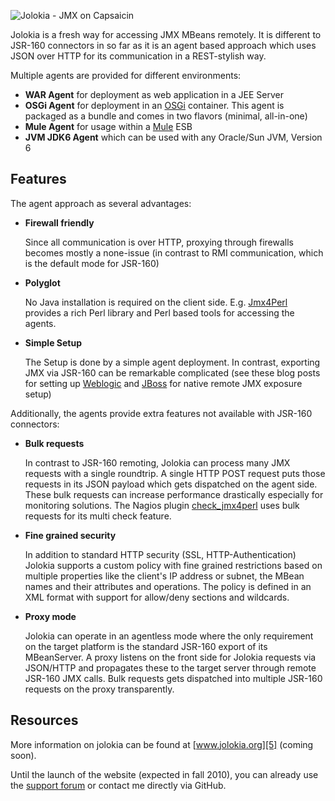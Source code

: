 ![Jolokia - JMX on Capsaicin][1]

Jolokia is a fresh way for accessing JMX MBeans remotely. It is
different to JSR-160 connectors in so far as it is an agent based
approach which uses JSON over HTTP for its communication in a
REST-stylish way.

Multiple agents are provided for different environments:

* __WAR Agent__ for deployment as web application in a JEE Server 
* __OSGi Agent__ for deployment in an [OSGi][2] container. This agent
  is packaged as a bundle and comes in two flavors (minimal,
  all-in-one) 
* __Mule Agent__ for usage within a [Mule][3] ESB
* __JVM JDK6 Agent__ which can be used with any Oracle/Sun JVM,
  Version 6 

Features
--------

The agent approach as several advantages:

* __Firewall friendly__

  Since all communication is over HTTP, proxying through firewalls
  becomes mostly a none-issue (in contrast to RMI communication, which
  is the default mode for JSR-160)

* __Polyglot__

  No Java installation is required on the client
  side. E.g. [Jmx4Perl][4] provides a rich Perl library and Perl based
  tools for accessing the agents.

* __Simple Setup__

  The Setup is done by a simple agent deployment. In contrast,
  exporting JMX via JSR-160 can be remarkable complicated (see these
  blog posts for setting up [Weblogic][5] and [JBoss][6] for native
  remote JMX exposure setup)

Additionally, the agents provide extra features not available with
JSR-160 connectors:

* __Bulk requests__

  In contrast to JSR-160 remoting, Jolokia can process many JMX
  requests with a single roundtrip. A single HTTP POST request puts
  those requests in its JSON payload which gets dispatched on the
  agent side. These bulk requests can increase performance drastically
  especially for monitoring solutions. The Nagios plugin
  [check_jmx4perl][8] uses bulk requests for its multi check feature.
  
* __Fine grained security__

  In addition to standard HTTP security (SSL, HTTP-Authentication)
  Jolokia supports a custom policy with fine grained restrictions
  based on multiple properties like the client's IP address or subnet,
  the MBean names and their attributes and operations. The policy is
  defined in an XML format with support for allow/deny sections and
  wildcards.

* __Proxy mode__

  Jolokia can operate in an agentless mode where the only requirement
  on the target platform is the standard JSR-160 export of its
  MBeanServer. A proxy listens on the front side for Jolokia requests
  via JSON/HTTP and propagates these to the target server through
  remote JSR-160 JMX calls. Bulk requests gets dispatched into
  multiple JSR-160 requests on the proxy transparently.

Resources
---------

More information on jolokia can be found at [www.jolokia.org][5]
(coming soon). 

Until the launch of the website (expected in fall 2010), you can
already use the [support forum][9] or contact me directly via GitHub. 

 [1]: http://github.com/rhuss/jolokia/raw/master/src/site/resources/images/jolokia_logo.png "Jolokia"
 [2]: http://www.osgi.org
 [3]: http://www.mulesoft.org
 [4]: http://www.jmx4perl.org
 [5]: http://www.jolokia.org
 [6]: http://labs.consol.de/blog/jmx4perl/configuring-remote-jmx-access-for-weblogic   
 [7]: http://labs.consol.de/blog/jmx4perl/jboss-remote-jmx
 [8]: http://search.cpan.org/~roland/jmx4perl/scripts/check_jmx4perl
 [9]: http://forum.jolokia.org
